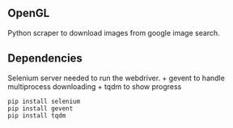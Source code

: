 ## OpenGL
Python scraper to download images from google image search.

## Dependencies
Selenium server needed to run the webdriver. + gevent to handle multiprocess downloading + tqdm to show progress
```
pip install selenium
pip install gevent
pip install tqdm
```
